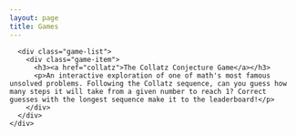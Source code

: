 ```yaml
---
layout: page
title: Games
---
```


<div class="container">
  <div class="row justify-content-center">
    <div class="col-lg-8 col-md-10">

      <div class="game-list">
        <div class="game-item">
          <h3><a href="collatz">The Collatz Conjecture Game</a></h3>
          <p>An interactive exploration of one of math's most famous unsolved problems. Following the Collatz sequence, can you guess how many steps it will take from a given number to reach 1? Correct guesses with the longest sequence make it to the leaderboard!</p>
        </div>
      </div>
    </div>
  </div>
</div>

<style>
.game-list {
  margin: 30px 0;
}

.game-item {
  background: white;
  padding: 20px;
  border-radius: 8px;
  box-shadow: 0 2px 10px rgba(0,0,0,0.1);
  margin-bottom: 20px;
}

.game-item h3 {
  margin-top: 0;
  color: #0085a1;
}